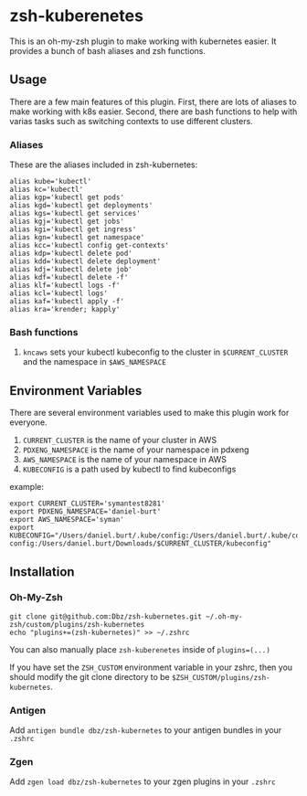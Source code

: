 # zsh-kuberenetes

This is an oh-my-zsh plugin to make working with kubernetes easier. It provides a bunch of bash aliases and zsh functions.

## Usage

There are a few main features of this plugin. First, there are lots of aliases to make working with k8s easier. Second, there are bash functions to help with varias tasks such as switching contexts to use different clusters.

### Aliases

These are the aliases included in zsh-kubernetes:

```
alias kube='kubectl'
alias kc='kubectl'
alias kgp='kubectl get pods'
alias kgd='kubectl get deployments'
alias kgs='kubectl get services'
alias kgj='kubectl get jobs'
alias kgi='kubectl get ingress'
alias kgn='kubectl get namespace'
alias kcc='kubectl config get-contexts'
alias kdp='kubectl delete pod'
alias kdd='kubectl delete deployment'
alias kdj='kubectl delete job'
alias kdf='kubectl delete -f'
alias klf='kubectl logs -f'
alias kcl='kubectl logs'
alias kaf='kubectl apply -f'
alias kra='krender; kapply'
```

### Bash functions

1. `kncaws` sets your kubectl kubeconfig to the cluster in `$CURRENT_CLUSTER` and the namespace in `$AWS_NAMESPACE`

## Environment Variables

There are several environment variables used to make this plugin work for everyone.

1. `CURRENT_CLUSTER` is the name of your cluster in AWS
1. `PDXENG_NAMESPACE` is the name of your namespace in pdxeng
1. `AWS_NAMESPACE` is the name of your namespace in AWS
1. `KUBECONFIG` is a path used by kubectl to find kubeconfigs

example:

```
export CURRENT_CLUSTER='symantest8281'
export PDXENG_NAMESPACE='daniel-burt'
export AWS_NAMESPACE='syman'
export KUBECONFIG="/Users/daniel.burt/.kube/config:/Users/daniel.burt/.kube/configs/aws-config:/Users/daniel.burt/Downloads/$CURRENT_CLUSTER/kubeconfig"
```

## Installation

### Oh-My-Zsh

```
git clone git@github.com:Dbz/zsh-kubernetes.git ~/.oh-my-zsh/custom/plugins/zsh-kubernetes
echo "plugins+=(zsh-kubernetes)" >> ~/.zshrc
```

You can also manually place `zsh-kuberenetes` inside of `plugins=(...)`

If you have set the `ZSH_CUSTOM` environment variable in your zshrc, then you should modify the git clone directory to be `$ZSH_CUSTOM/plugins/zsh-kubernetes`.

### Antigen

Add `antigen bundle dbz/zsh-kubernetes` to your antigen bundles in your `.zshrc`

### Zgen

Add `zgen load dbz/zsh-kubernetes` to your zgen plugins in your `.zshrc`



